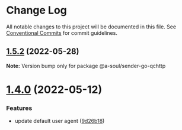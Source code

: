 # Change Log

All notable changes to this project will be documented in this file.
See [Conventional Commits](https://conventionalcommits.org) for commit guidelines.

## [1.5.2](https://github.com/sparanoid/a-soul/compare/v1.5.1...v1.5.2) (2022-05-28)

**Note:** Version bump only for package @a-soul/sender-go-qchttp





# [1.4.0](https://github.com/sparanoid/a-soul/compare/v1.3.2...v1.4.0) (2022-05-12)


### Features

* update default user agent ([9d26b18](https://github.com/sparanoid/a-soul/commit/9d26b18375c558073ff7c7875f6f2125175edf29))
